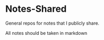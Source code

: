 # Notes-Shared
General repos for notes that I publicly share. 

All notes should be taken in markdown
